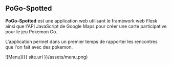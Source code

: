 PoGo-Spotted
--------------

**PoGo-Spotted** est une application web utilisant le framework web
*Flask* ainsi que l'API JavaScript de Google Maps pour créer une carte
participative pour le jeu Pokemon Go.

L'application permet dans un premier temps de rapporter les rencontres
que l'on fait avec des pokemon.

![Menu]({{ site.url }}/assets/menu.png)
